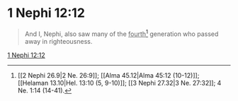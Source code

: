 # 1 Nephi 12:12

> And I, Nephi, also saw many of the <u>fourth</u>[^a] generation who passed away in righteousness.

[1 Nephi 12:12](https://www.churchofjesuschrist.org/study/scriptures/bofm/1-ne/12?lang=eng&id=p12#p12)


[^a]: [[2 Nephi 26.9|2 Ne. 26:9]]; [[Alma 45.12|Alma 45:12 (10-12)]]; [[Helaman 13.10|Hel. 13:10 (5, 9-10)]]; [[3 Nephi 27.32|3 Ne. 27:32]]; 4 Ne. 1:14 (14-41).
